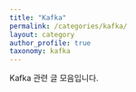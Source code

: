 ```yaml
---
title: "Kafka"
permalink: /categories/kafka/
layout: category
author_profile: true
taxonomy: kafka
---
```


Kafka 관련 글 모음입니다.
